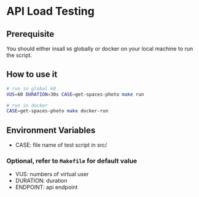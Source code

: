 # API Load Testing

## Prerequisite
You should either insall `k6` globally or docker on your local machine to run the script.

## How to use it
```sh
# run in global k8
VUS=60 DURATION=30s CASE=get-spaces-photo make run

# run in docker
CASE=get-spaces-photo make docker-run
```

## Environment Variables
- CASE: file name of test script in src/

### Optional, refer to `Makefile` for default value
- VUS: numbers of virtual user
- DURATION: duration
- ENDPOINT: api endpoint
